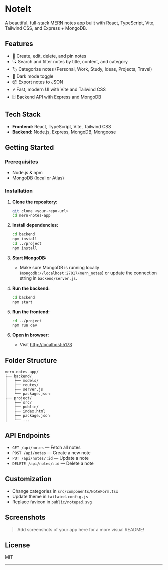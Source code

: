 # NoteIt

A beautiful, full-stack MERN notes app built with React, TypeScript, Vite, Tailwind CSS, and Express + MongoDB.



## Features

- 📝 Create, edit, delete, and pin notes
- 🔍 Search and filter notes by title, content, and category
- 🏷️ Categorize notes (Personal, Work, Study, Ideas, Projects, Travel)
- 🌙 Dark mode toggle
- 📦 Export notes to JSON
- ⚡ Fast, modern UI with Vite and Tailwind CSS
- 🗄️ Backend API with Express and MongoDB

## Tech Stack

- **Frontend:** React, TypeScript, Vite, Tailwind CSS
- **Backend:** Node.js, Express, MongoDB, Mongoose

## Getting Started

### Prerequisites
- Node.js & npm
- MongoDB (local or Atlas)

### Installation

1. **Clone the repository:**
   ```sh
   git clone <your-repo-url>
   cd mern-notes-app
   ```

2. **Install dependencies:**
   ```sh
   cd backend
   npm install
   cd ../project
   npm install
   ```

3. **Start MongoDB:**
   - Make sure MongoDB is running locally (`mongodb://localhost:27017/mern_notes`) or update the connection string in `backend/server.js`.

4. **Run the backend:**
   ```sh
   cd backend
   npm start
   ```

5. **Run the frontend:**
   ```sh
   cd ../project
   npm run dev
   ```

6. **Open in browser:**
   - Visit [http://localhost:5173](http://localhost:5173)

## Folder Structure

```
mern-notes-app/
├── backend/
│   ├── models/
│   ├── routes/
│   ├── server.js
│   └── package.json
├── project/
│   ├── src/
│   ├── public/
│   ├── index.html
│   ├── package.json
│   └── ...
```

## API Endpoints

- `GET /api/notes` — Fetch all notes
- `POST /api/notes` — Create a new note
- `PUT /api/notes/:id` — Update a note
- `DELETE /api/notes/:id` — Delete a note

## Customization

- Change categories in `src/components/NoteForm.tsx`
- Update theme in `tailwind.config.js`
- Replace favicon in `public/notepad.svg`

## Screenshots

> Add screenshots of your app here for a more visual README!

## License

MIT

---


